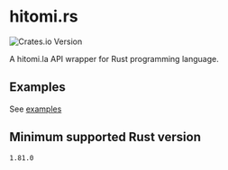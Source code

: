 # hitomi.rs

![Crates.io Version](https://img.shields.io/crates/v/hitomi_la)

A hitomi.la API wrapper for Rust programming language.

## Examples

See [examples](https://github.com/syrflover/hitomi.rs/tree/master/examples)

## Minimum supported Rust version

`1.81.0`
